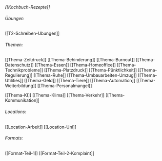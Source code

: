 *[[Kochbuch-Rezepte]]*

###### Übungen
[[T2-Schreiben-Ubungen]]

###### Themen:
[[Thema-Zeitdruck]]
[[Thema-Behinderung]]
[[Thema-Burnout]]
[[Thema-Datenschutz]]
[[Thema-Essen]]
[[Thema-Homeoffice]]
[[Thema-Technikprobleme]]
[[Thema-Platzdruck]]
[[Thema-Pünktlichkeit]]
[[Thema-Regulierung]]
[[Thema-Ruhe]]
[[Thema-Umbauarbeiten-Umzug]]
[[Thema-Utilities]]
[[Thema-Geld]]
[[Thema-Tiere]]
[[Thema-Automation]]
[[Thema-Weiterbildung]]
[[Thema-Personalmangel]]

[[Thema-KI]]
[[Thema-Klima]]
[[Thema-Verkehr]]
[[Thema-Kommunikation]]



###### Locations:
[[Location-Arbeit]]
[[Location-Uni]]


###### Formats:
[[Format-Teil-1]]
[[Format-Teil-2-Komplaint]]


